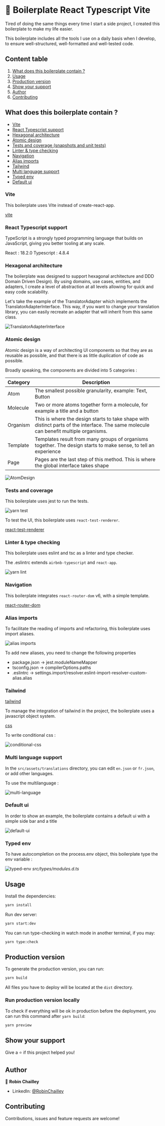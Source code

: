 
# 🤖 Boilerplate React Typescript Vite

Tired of doing the same things every time I start a side project,
I created this boilerplate to make my life easier.

This boilerplate includes all the tools I use on a daily basis when I develop,
to ensure well-structured, well-formatted and well-tested code.




## Content table

1. [What does this boilerplate contain ?](#what-does-this-boilerplate-contain-?)
2. [Usage](#usage)
3. [Production version](#production-version)
4. [Show your support](#show-your-support)
5. [Author](#author)
6. [Contributing](#contributing)


## What does this boilerplate contain ?

- [Vite](#vite)
- [React Typescript support](#react-typescript-support)
- [Hexagonal architecture](#hexagonal-architecture)
- [Atomic design](#atomic-design)
- [Tests and coverage (snapshots and unit tests)](#tests-and-coverage)
- [Linter & type checking](#linter-&-type-checking)
- [Navigation](#navigation)
- [Alias imports](#alias-imports)
- [Tailwind](#tailwind)
- [Multi language support](#multi-language-support)
- [Typed env](#typed-env)
- [Default ui](#default-ui)


### Vite

This boilerplate uses Vite instead of create-react-app.

[vite](https://vitejs.dev/)

### React Typescript support

TypeScript is a strongly typed programming language
that builds on JavaScript, giving you better tooling at any scale.

React : 18.2.0
Typescript : 4.8.4

### Hexagonal architecture

The boilerplate was designed to support hexagonal architecture and DDD
Domain Driven Design). By using domains, use cases, entities, and adapters,
I create a level of abstraction at all levels allowing for quick and easy
code scalability.

Let's take the example of the TranslatorAdapter which implements the
TranslatorAdapterInterface. This way, if you want to change your translation library, you can easily
recreate an adapter that will inherit from this same class.

![TranslatorAdapterInterface](./readme-assets/translator-adapter-interface.png)

### Atomic design

Atomic design is a way of architecting UI components so that they are
as reusable as possible, and that there is as little duplication
of code as possible.

Broadly speaking, the components are divided into 5 categories :


| Category  |  Description       |
|-----------|--------------------|
| Atom      | The smallest possible granularity, example: Text, Button |
| Molecule  | Two or more atoms together form a molecule, for example a title and a button |
| Organism  | This is where the design starts to take shape with distinct parts of the interface. The same molecule can benefit multiple organisms. |
| Template  | Templates result from many groups of organisms together. The design starts to make sense, to tell an experience |
| Page      | Pages are the last step of this method. This is where the global interface takes shape |

![AtomDesign](./readme-assets/atomic-design.png)

### Tests and coverage

This boilerplate uses jest to run the tests.

![yarn test](./readme-assets/jest.png)

To test the UI, this boilerplate uses `react-test-renderer`.

[react-test-renderer](https://reactjs.org/docs/test-renderer.html)

### Linter & type checking

This boilerplate uses eslint and tsc as a linter and type checker.

The .eslintrc extends `airbnb-typescript` and `react-app`.

![yarn lint](./readme-assets/linter.png)

### Navigation

This boilerplate integrates `react-router-dom` v6, with a simple template.

[react-router-dom](https://reactrouter.com/en/main)

### Alias imports

To facilitate the reading of imports and refactoring,
this boilerplate uses import aliases.

![alias imports](./readme-assets/alias-imports.png)

To add new aliases, you need to change the following properties

- package.json -> jest.moduleNameMapper
- tsconfig.json -> compilerOptions.paths
- .eslintrc -> settings.import/resolver.eslint-import-resolver-custom-alias.alias

### Tailwind

[tailwind](https://tailwindcss.com/)

To manage the integration of tailwind in the project, the boilerplate
uses a javascript object system.

[css](./readme-assets/css.png)

To write conditional css :

![conditional-css](./readme-assets/conditional-css.png)

### Multi language support

In the `src/assets/translations` directory, you can edit `en.json` or `fr.json`,
or add other languages.

To use the multilanguage :

![multi-language](./readme-assets/multi-language.png)

### Default ui

In order to show an example, the boilerplate contains a default ui with a simple
side bar and a title

![default-ui](./readme-assets/default-ui.png)

### Typed env

To have autocompletion on the process.env object,
this boilerplate type the env variable :


![typed-env](./readme-assets/typed-env.png)
*src/types/modules.d.ts*


## Usage

Install the dependencies:

```sh
yarn install
```

Run dev server:

```sh
yarn start:dev
```

You can run type-checking in watch mode in another terminal, if you may:

```sh
yarn type:check
```

## Production version

To generate the production version, you can run:

```sh
yarn build
```

All files you have to deploy will be located at the `dist` directory.

### Run production version locally

To check if everything will be ok in production before the deployment, you can run this command
after `yarn build`:

```sh
yarn preview
```

## Show your support

Give a ⭐️ if this project helped you!

## Author

👤 **Robin Chailley**
- LinkedIn: [@RobinChailley](https://www.linkedin.com/in/robin-chailley/)


## Contributing

Contributions, issues and feature requests are welcome!

